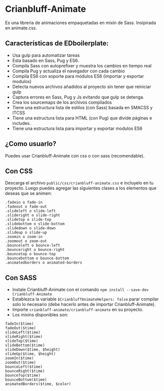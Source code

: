 # Crianbluff-Animate

Es una libreria de animaciones empaquetadas en mixin de Sass. Insipirada en animate.css.
## Características de EDboilerplate:

* Usa gulp para automatizar tareas
* Esta basado en Sass, Pug y ES6.
* Compila Sass con autoprefixer y muestra los cambios en tiempo real
* Compila Pug y actualiza el navegador con cada cambio
* Compila ES6 con soporte para módulos ES6 (importar y exportar modulos)
* Detecta nuevos archivos añadidos al proyecto sin tener que reiniciar gulp
* Captura errores en Sass, Pug y Js evitando que gulp se detenga.
* Crea los sourcemaps de los archivos compilados
* Tiene una estructura lista de estilos (con Sass) basada en SMACSS y ITCSS
* Tiene una estructura lista para HTML (con Pug) que divide páginas e includes.
* Tiene una estructura lista para importar y exportar modulos ES6

## ¿Como usuarlo?

Puedes usar Crianbluff-Animate con css o con sass (recomendable).

## Con CSS
Descarga el archivo `public/css/crianbluff-animate.css` e incluyelo en tu proyecto.
Luego puedes agregar las siguientes clases a los elementos que deseas que se animen:
```language-css
.fadein o fade-in
.fadeout o fade-out
.slideleft o slide-left
.slideright o slide-right
.slidetop o slide-top
.slidebottom o slide-bottom
.slidedown o slide-down
.slideup o slide-up
.zoomin o zoom-in
.zoomout o zoom-out
.bounceleft o bounce-left
.bounceright o bounce-right
.bouncetop o bounce-top
.bouncebottom o bounce-bottom
.animatedborders o animated-borders
```

## Con SASS
* Instale Crianbluff-Animate con el comando `npm install --save-dev Crianbluff-Animate`
* Establezca la variable `$CrianbluffAnimateHelpers: false` parar compilar solo lo necesario (debe hacerlo antes de importar Crianbluff-Animate).
* Importe `crianbluff-animate/crianbluff-animate` en su proyecto.
* Los mixins disponibles son:
```language-scss
fadeIn($time)
fadeOut($time)
slideLeft($time)
slideRight($time)
slideTop($time)
slideBottom($time)
slideDown($time, $height)
slideUp($time, $height)
zoomIn($time)
zoomOut($time)
bounceLeft($time)
bounceRight($time)
bounceTop($time)
bounceBottom($time)
animatedBorders($time, $color)
```